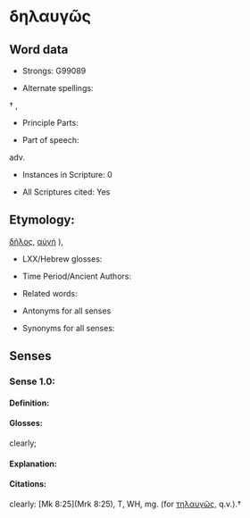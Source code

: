 # δηλαυγῶς

<!-- Status: S2=NeedsEdits -->
<!-- Lexica used for edits:   -->

## Word data

* Strongs: G99089

* Alternate spellings:

† , 

* Principle Parts: 


* Part of speech: 

adv.

* Instances in Scripture: 0

* All Scriptures cited: Yes

## Etymology: 

[δῆλος](), [αὐγή]() ), 

* LXX/Hebrew glosses: 


* Time Period/Ancient Authors: 


* Related words: 

* Antonyms for all senses

* Synonyms for all senses: 


## Senses 


### Sense  1.0: 

#### Definition: 

#### Glosses: 

clearly; 

#### Explanation: 


#### Citations: 

clearly: [Mk 8:25](Mrk 8:25), T, WH, mg. (for [τηλαυγῶς](), q.v.).†
